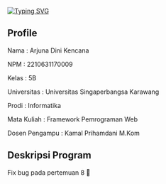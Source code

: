 [![Typing SVG](https://readme-typing-svg.herokuapp.com?font=Fira+Code&pause=1000&width=435&lines=Kumpulan+Tugas+Praktikum)](https://git.io/typing-svg)

## Profile
<div>
  <p>
    Nama : Arjuna Dini Kencana
  </p>
   <p>
    NPM : 2210631170009
  </p>
  <p>
    Kelas : 5B 
  </p>
  <p>
    Universitas : Universitas Singaperbangsa Karawang
  </p>
  <p>
   Prodi : Informatika
  </p>
  <p>
   Mata Kuliah : Framework Pemrograman Web
  </p>
  <p>
    Dosen Pengampu : Kamal Prihamdani M.Kom
  </p>
  
</div>

## Deskripsi Program

Fix bug pada pertemuan 8 🙏
